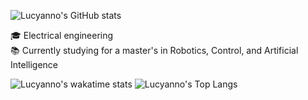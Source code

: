 ![Lucyanno's GitHub stats](https://github-readme-stats.vercel.app/api?username=lucyannofrota&rank_icon=github&PAT_1&show_icons=true&include_all_commits=true&hide=stars&theme=transparent&hide_border=true)

:mortar_board: Electrical engineering \
:books: Currently studying for a master's in Robotics, Control, and Artificial Intelligence


![Lucyanno's wakatime stats](https://github-readme-stats.vercel.app/api/wakatime?username=lucyannofrota&layout=compact&theme=transparent&hide_border=true)
![Lucyanno's Top Langs](https://github-readme-stats.vercel.app/api/top-langs/?username=lucyannofrota\&layout=donut&theme=transparent&hide_border=true)



<!--
**lucyannofrota/lucyannofrota** is a ✨ _special_ ✨ repository because its `README.md` (this file) appears on your GitHub profile.

Here are some ideas to get you started:

- 🔭 I’m currently working on ...
- 🌱 I’m currently learning ...
- 👯 I’m looking to collaborate on ...
- 🤔 I’m looking for help with ...
- 💬 Ask me about ...
- 📫 How to reach me: ...
- 😄 Pronouns: ...
- ⚡ Fun fact: ...
-->
